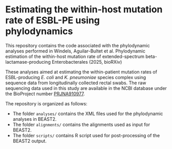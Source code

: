 # Estimating the within-host mutation rate of ESBL-PE using phylodynamics
This repository contains the code associated with the phylodynamic analyses performed in Windels, Aguilar-Bultet et al. Phylodynamic estimation of the within-host mutation rate of extended-spectrum beta-lactamase-producing Enterobacterales (2025, bioRXiv)

These analyses aimed at estimating the within-patient mutation rates of ESBL-producing *E. coli* and *K. pneumoniae* species complex using sequence data from longitudinally collected rectal swabs.
The raw sequencing data used in this study are available in the NCBI database under the BioProject number [PRJNA910977](https://www.ncbi.nlm.nih.gov/bioproject/?term=PRJNA910977).

The repository is organized as follows:
- The folder `analyses/` contains the XML files used for the phylodynamic analyses in BEAST2.
- The folder `alignments/` contains the alignments used as input for BEAST2.
- The folder `scripts/` contains R script used for post-processing of the BEAST2 output.
